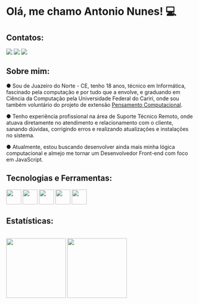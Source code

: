 # Olá, me chamo Antonio Nunes! 💻

## Contatos:
<div>
<a href="https://www.linkedin.com/in/antonionunesdev" target="_blank"><img loading="lazy" src="https://img.shields.io/badge/-LinkedIn-%230077B5?style=for-the-badge&logo=linkedin&logoColor=white" target="_blank"></a>   
<a href = "mailto:antonionunes.tec@gmail.com"><img loading="lazy" src="https://img.shields.io/badge/Gmail-D14836?style=for-the-badge&logo=gmail&logoColor=white" target="_blank"></a>
<a href="https://instagram.com/antonio.nunesz" target="_blank"><img loading="lazy" src="https://img.shields.io/badge/-Instagram-%23E4405F?style=for-the-badge&logo=instagram&logoColor=white" target="_blank"></a>
</div>

## Sobre mim:

● Sou de Juazeiro do Norte - CE, tenho 18 anos, técnico em Informática, fascinado pela computação e por tudo que a envolve, e graduando em Ciência da Computação pela Universidade Federal do Cariri, onde sou também voluntário do projeto de extensão [Pensamento Computacional](https://www.instagram.com/pcomputacionalufca/?utm_source=ig_web_button_share_sheet&igshid=OGQ5ZDc2ODk2ZA==). 
<p>● Tenho experiência profissional na área de Suporte Técnico Remoto, onde atuava diretamente no atendimento e relacionamento com o cliente, sanando dúvidas, corrigindo erros e realizando atualizações e instalações no sistema.</p>
<p></p>● Atualmente, estou buscando desenvolver ainda mais minha lógica computacional e almejo me tornar um Desenvolvedor Front-end com foco em JavaScript.</p>

## Tecnologias e Ferramentas:
<img src="https://cdn.jsdelivr.net/gh/devicons/devicon/icons/c/c-line.svg" width="40" height="40"/> <img src="https://cdn.jsdelivr.net/gh/devicons/devicon/icons/java/java-original-wordmark.svg" width="40" height="40"/>
 <img src="https://cdn.jsdelivr.net/gh/devicons/devicon/icons/html5/html5-plain-wordmark.svg" width="40" height="40"/> <img src="https://cdn.jsdelivr.net/gh/devicons/devicon/icons/css3/css3-plain-wordmark.svg" width="40" height="40"/> <img src="https://cdn.jsdelivr.net/gh/devicons/devicon/icons/javascript/javascript-original.svg" width="40" height="40"/>

## Estatísticas:
</br>
<div>
<img loading="lazy" height="160em" src="https://github-readme-stats.vercel.app/api/top-langs/?username=antonionunesdev&layout=compact&langs_count=7&theme=dracula"/>
<img loading="lazy" height="160em" src="https://github-readme-stats.vercel.app/api?username=antonionunesdev&show_icons=true&theme=dracula&include_all_commits=true&count_private=true"/>
</div>
